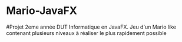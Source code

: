 # Mario-JavaFX
#Projet 2eme année DUT Informatique en JavaFX. Jeu d'un Mario like contenant plusieurs niveaux à réaliser le plus rapidement possible

